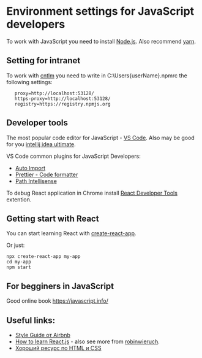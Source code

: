 # Environment settings for JavaScript developers

To work with JavaScript you need to install [Node.js](https://nodejs.org).
Also recommend [yarn](https://yarnpkg.com/).

## Setting for intranet

To work with [cntlm](https://github.com/Jepria/doc/blob/master/cntlm-settings-for-npm-yarn-maven.md) you need to write in C:\Users\{userName}\.npmrc the following settings:

```
   proxy=http://localhost:53128/
   https-proxy=http://localhost:53128/
   registry=https://registry.npmjs.org
```

## Developer tools

The most popular code editor for JavaScript - [VS Code](https://code.visualstudio.com/).
Also may be good for you [intellij idea ultimate](https://www.jetbrains.com/ru-ru/idea/download).

VS Code common plugins for JavaScript Developers:

- [Auto Import](https://marketplace.visualstudio.com/items?itemName=steoates.autoimport)
- [Prettier - Code formatter](https://marketplace.visualstudio.com/items?itemName=esbenp.prettier-vscode)
- [Path Intellisense](https://marketplace.visualstudio.com/items?itemName=christian-kohler.path-intellisense)

To debug React application in Chrome install [React Developer Tools](https://chrome.google.com/webstore/detail/react-developer-tools/fmkadmapgofadopljbjfkapdkoienihi) extention.

## Getting start with React

You can start learning React with [create-react-app](https://ru.reactjs.org/docs/create-a-new-react-app.html).

Or just:

```
npx create-react-app my-app
cd my-app
npm start
```

## For begginers in JavaScript

Good online book https://javascript.info/

## Useful links:

- [Style Guide от Airbnb](https://github.com/airbnb/javascript)
- [How to learn React.js](https://www.robinwieruch.de/learn-react-j) - also see more from [robinwieruch](https://www.robinwieruch.de/).
- [Хороший ресурс по HTML и CSS](http://htmlbook.ru/)
